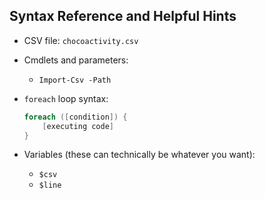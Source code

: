 ## Syntax Reference and Helpful Hints

- CSV file: `chocoactivity.csv`

- Cmdlets and parameters:

    - `Import-Csv -Path`

- `foreach` loop syntax:

    ```PowerShell
    foreach ([condition]) {
        [executing code]
    }
    ```

- Variables (these can technically be whatever you want):

   - `$csv`
   - `$line`
